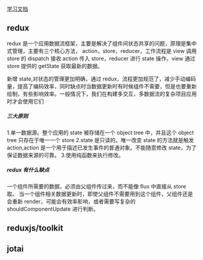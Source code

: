[学习文档](https://www.redux.org.cn/)

## redux

redux 是一个应用数据流框架，主要是解决了组件间状态共享的问题，原理是集中式管理，主要有三个核心方法，
action，store，reducer，工作流程是 view 调用 store 的 dispatch 接收 action 传入 store，reducer 进行 state 操作，view 通过 store 提供的 getState 获取最新的数据。

新增 state,对状态的管理更加明确，通过 redux，流程更加规范了，减少手动编码量，提高了编码效率，同时缺点时当数据更新时有时候组件不需要，但是也要重新绘制，有些影响效率。一般情况下，我们在构建多交互，多数据流的复杂项目应用时才会使用它们

##### 三大原则

1.单一数据源。整个应用的 state 被存储在一个 object tree 中，并且这个 object tree 只存在于唯一一个 store
2.state 是只读的。唯一改变 state 的方法就是触发 action,action 是一个用于描述已发生事件的普通对象。不能随意修改 state，为了保证数据来源的可靠。 3.使用纯函数来执行修改。

##### redux 有什么缺点

一个组件所需要的数据，必须由父组件传过来，而不能像 flux 中直接从 store 取。
当一个组件相关数据更新时，即使父组件不需要用到这个组件，父组件还是会重新 render，可能会有效率影响，或者需要写复杂的 shouldComponentUpdate 进行判断。


## reduxjs/toolkit


## jotai